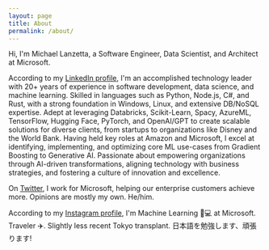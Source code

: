 ```yaml
---
layout: page
title: About
permalink: /about/
---
```


Hi, I'm Michael Lanzetta, a Software Engineer, Data Scientist, and Architect at Microsoft.

According to my [LinkedIn profile](https://www.linkedin.com/in/noodlefrenzy/), I'm an accomplished technology leader with 20+ years of experience in software development, data science, and machine learning. Skilled in languages such as Python, Node.js, C#, and Rust, with a strong foundation in Windows, Linux, and extensive DB/NoSQL expertise. Adept at leveraging Databricks, Scikit-Learn, Spacy, AzureML, TensorFlow, Hugging Face, PyTorch, and OpenAI/GPT to create scalable solutions for diverse clients, from startups to organizations like Disney and the World Bank. Having held key roles at Amazon and Microsoft, I excel at identifying, implementing, and optimizing core ML use-cases from Gradient Boosting to Generative AI. Passionate about empowering organizations through AI-driven transformations, aligning technology with business strategies, and fostering a culture of innovation and excellence.

On [Twitter](https://twitter.com/noodlefrenzy), I work for Microsoft, helping our enterprise customers achieve more. Opinions are mostly my own. He/him.

According to my [Instagram profile](https://www.instagram.com/noodle.frenzy/), I'm Machine Learning 🧠💻 at Microsoft. Traveler ✈️. Slightly less recent Tokyo transplant. 日本語を勉強します、頑張ります!